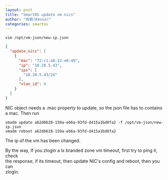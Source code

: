 ```yaml
---
layout: post
title: "SmartOS update vm nics"
author: "肖铁(Kevin)"
categories: smartos
---
```


```shell
vim /opt/vm-json/new-ip.json
```

```json
{
  "update_nics": [
    {
      "mac": "72:c1:a8:13:e0:49",
      "ip": "10.20.5.43",
      "ips": [
        "10.20.5.43/24"
      ],
      "vlan_id": 0
    }
  ]
}
```

NIC object needs a .mac property to update, so the json file has to contains a mac.
Then run

```shell
vmadm update a62d6628-159a-eb6a-93fd-d415a1bd8fa2 -f /opt/vm-json/new-ip.json
vmadm reboot a62d6628-159a-eb6a-93fd-d415a1bd8fa2
```

The ip of the vm has been changed.

By the way, If you zlogin a lx branded zone vm timeout, first try to ping it, check  
the response, if its timeout, then update NIC's config and reboot, then you can  
zlogin.